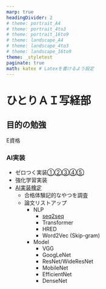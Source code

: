 ```yaml
---
marp: true
headingDivider: 2
# theme: portrait_A4
# theme: portrait_4to3
# theme: portrait_16to9
# theme: landscape_A4
# theme: landscape_4to3
# theme: landscape_16to9
theme: _styletest
paginate: true
math: katex # Latexを書けるよう設定
---
```



<!-- _class: lead -->
<!-- _paginate: false -->
# ひとりＡＩ写経部

## 目的の勉強

E資格

### AI実装

- ゼロつく実装[①](
https://github.com/oreilly-japan/deep-learning-from-scratch)[②](https://github.com/oreilly-japan/deep-learning-from-scratch-2)[③](https://github.com/oreilly-japan/deep-learning-from-scratch-3)[④](https://github.com/oreilly-japan/deep-learning-from-scratch-4)[⑤](https://github.com/oreilly-japan/deep-learning-from-scratch-5)
- 強化学習実装
- [AI実装検定](https://kentei.ai/)
  - 合格体験記的なやつを調査
  - 論文リストアップ
    - NLP
      - [seq2seq](https://arxiv.org/abs/1409.3215)
      - Transformer
      - HRED
      - Word2Vec (Skip-gram)
    - Model
      - VGG
      - GoogLeNet
      - ResNet/WideResNet
      - MobileNet
      - EfficientNet
      - DenseNet
